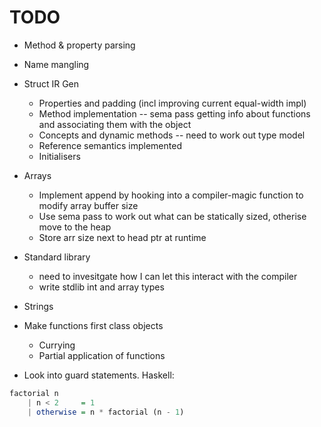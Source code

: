 
# TODO


* Method & property parsing

* Name mangling

* Struct IR Gen
    - Properties and padding (incl improving current equal-width impl)
    - Method implementation -- sema pass getting info about functions and associating them with the object
    - Concepts and dynamic methods -- need to work out type model
    - Reference semantics implemented
    - Initialisers

* Arrays
    - Implement append by hooking into a compiler-magic function to modify array buffer size
    - Use sema pass to work out what can be statically sized, otherise move to the heap
    - Store arr size next to head ptr at runtime

* Standard library
    - need to invesitgate how I can let this interact with the compiler
    - write stdlib int and array types

* Strings

* Make functions first class objects
    - Currying
    - Partial application of functions

* Look into guard statements. Haskell:

```haskell
factorial n
    | n < 2     = 1
    | otherwise = n * factorial (n - 1)
```
